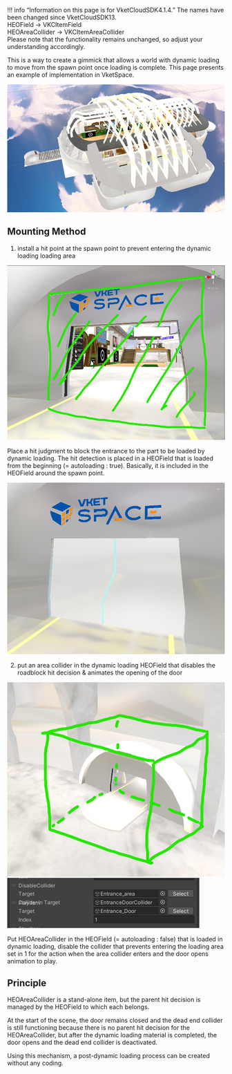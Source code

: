 !!! info “Information on this page is for VketCloudSDK4.1.4.”
    The names have been changed since VketCloudSDK13.<br>
    HEOField → VKCItemField <br>
    HEOAreaCollider → VKCItemAreaCollider <br>
    Please note that the functionality remains unchanged, so adjust your understanding accordingly. <br>

This is a way to create a gimmick that allows a world with dynamic loading to move from the spawn point once loading is complete.
This page presents an example of implementation in VketSpace.

![DoorOpensAfterLoad00](img/DoorOpensAfterLoad00.jpg)

## Mounting Method

1. install a hit point at the spawn point to prevent entering the dynamic loading loading area

![DoorOpensAfterLoad01](img/DoorOpensAfterLoad01.jpg)

Place a hit judgment to block the entrance to the part to be loaded by dynamic loading. The hit detection is placed in a HEOField that is loaded from the beginning (= autoloading : true). Basically, it is included in the HEOField around the spawn point.

![DoorOpensAfterLoad03](img/DoorOpensAfterLoad03.jpg)

2. put an area collider in the dynamic loading HEOField that disables the roadblock hit decision & animates the opening of the door

![DoorOpensAfterLoad04](img/DoorOpensAfterLoad04.jpg)
![DoorOpensAfterLoad06](img/DoorOpensAfterLoad06.jpg)

Put HEOAreaCollider in the HEOField (= autoloading : false) that is loaded in dynamic loading, disable the collider that prevents entering the loading area set in 1 for the action when the area collider enters and the door opens animation to play.

## Principle
HEOAreaCollider is a stand-alone item, but the parent hit decision is managed by the HEOField to which each belongs.

At the start of the scene, the door remains closed and the dead end collider is still functioning because there is no parent hit decision for the HEOAreaCollider, but after the dynamic loading material is completed, the door opens and the dead end collider is deactivated.

Using this mechanism, a post-dynamic loading process can be created without any coding.
